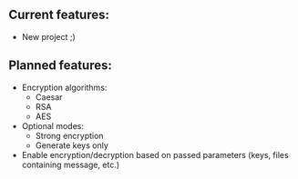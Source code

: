 ## Current features:
- New project ;)

## Planned features:
- Encryption algorithms:
  - Caesar
  - RSA
  - AES
- Optional modes:
  - Strong encryption
  - Generate keys only
- Enable encryption/decryption based on passed parameters (keys, files containing message, etc.)
